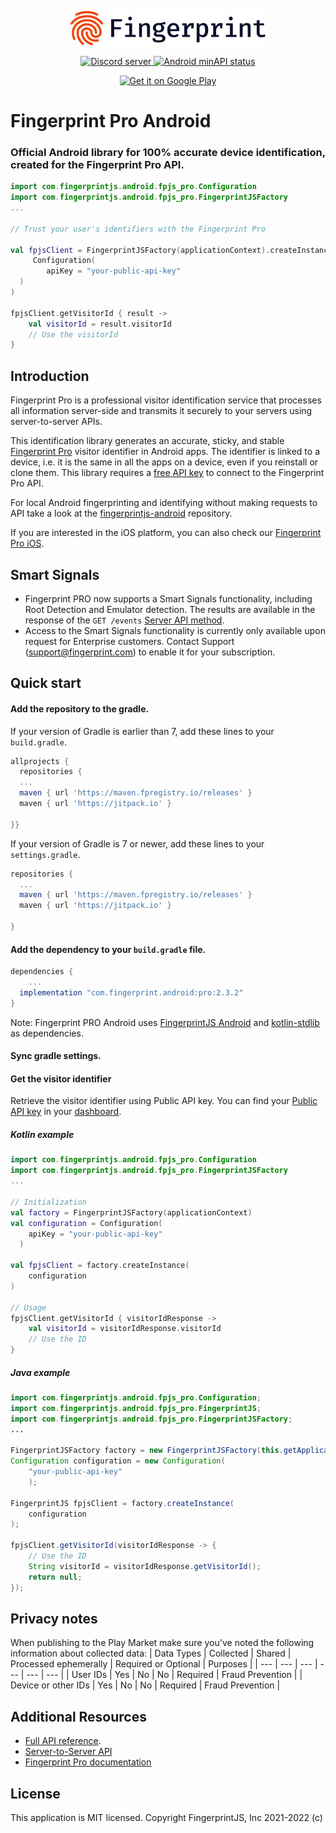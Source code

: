 <p align="center">
    <picture>
      <source media="(prefers-color-scheme: dark)" srcset="res/logo_light.svg" />
      <source media="(prefers-color-scheme: light)" srcset="res/logo_dark.svg" />
      <img src="res/logo_dark.svg" alt="Fingerprint logo" width="312px" />
    </picture>
</p>
<p align="center">
  <a href="https://discord.gg/39EpE2neBg">
    <img src="https://img.shields.io/discord/852099967190433792?style=logo&label=Discord&logo=Discord&logoColor=white" alt="Discord server">
  </a>
    <a href="https://android-arsenal.com/api?level=21">
    <img src="https://img.shields.io/badge/API-21%2B-brightgreen.svg" alt="Android minAPI status">
  </a>
</p>

<p align="center">
 	<a href='https://play.google.com/store/apps/details?id=com.fingerprintjs.android.fpjs_pro_demo'>
 		<img alt='Get it on Google Play' src='https://play.google.com/intl/en_us/badges/static/images/badges/en_badge_web_generic.png' width="240px"/>
 	</a>
 </p>

# Fingerprint Pro Android
### Official Android library for 100% accurate device identification, created for the Fingerprint Pro API.

```kotlin
import com.fingerprintjs.android.fpjs_pro.Configuration
import com.fingerprintjs.android.fpjs_pro.FingerprintJSFactory
...

// Trust your user's identifiers with the Fingerprint Pro

val fpjsClient = FingerprintJSFactory(applicationContext).createInstance(
     Configuration(
        apiKey = "your-public-api-key"
  )
)

fpjsClient.getVisitorId { result ->
    val visitorId = result.visitorId
    // Use the visitorId
}
```

## Introduction

Fingerprint Pro is a professional visitor identification service that processes all information server-side and transmits it securely to your servers using server-to-server APIs.

This identification library generates an accurate, sticky, and stable [Fingerprint Pro](https://fingerprint.com/) visitor identifier in Android apps. The identifier is linked to a device, i.e. it is the same in all the apps on a device, even if you reinstall or clone them. This library requires a [free API key](https://dashboard.fingerprintjs.com/signup) to connect to the Fingerprint Pro API.

For local Android fingerprinting and identifying without making requests to API take a look at the [fingerprintjs-android](https://github.com/fingerprintjs/fingerprintjs-android) repository.

If you are interested in the iOS platform, you can also check our [Fingerprint Pro iOS](https://github.com/fingerprintjs/fingerprintjs-pro-ios).

## Smart Signals

- Fingerprint PRO now supports a Smart Signals functionality, including Root Detection and Emulator detection. The results are available in the response of the `GET /events` [Server API method](https://dev.fingerprint.com/docs/native-android-integration#smart-signals).
- Access to the Smart Signals functionality is currently only available upon request for Enterprise customers. Contact Support ([support@fingerprint.com](mailto:support@fingerprint.com)) to enable it for your subscription.

## Quick start

#### Add the repository to the gradle.

If your version of Gradle is earlier than 7, add these lines to your `build.gradle`.


```gradle
allprojects {	
  repositories {
  ...
  maven { url 'https://maven.fpregistry.io/releases' }	
  maven { url 'https://jitpack.io' }	

}}
```

If your version of Gradle is 7 or newer, add these lines to your `settings.gradle`.
```gradle
repositories {
  ...
  maven { url 'https://maven.fpregistry.io/releases' }	
  maven { url 'https://jitpack.io' }	

}
```
#### Add the dependency to your `build.gradle` file.

```gradle
dependencies {
    ...
  implementation "com.fingerprint.android:pro:2.3.2"
}
```

Note: Fingerprint PRO Android uses [FingerprintJS Android](https://github.com/fingerprintjs/fingerprintjs-android) and [kotlin-stdlib](https://kotlinlang.org/api/latest/jvm/stdlib/) as dependencies.

#### Sync gradle settings.


#### Get the visitor identifier

Retrieve the visitor identifier using Public API key. You can find your [Public API key](https://dev.fingerprint.com/docs) in your [dashboard](https://dashboard.fingerprint.com/subscriptions/).

##### Kotlin example
```kotlin
import com.fingerprintjs.android.fpjs_pro.Configuration
import com.fingerprintjs.android.fpjs_pro.FingerprintJSFactory
...

// Initialization
val factory = FingerprintJSFactory(applicationContext)
val configuration = Configuration(
    apiKey = "your-public-api-key"
  )
 
val fpjsClient = factory.createInstance(
    configuration
)

// Usage
fpjsClient.getVisitorId { visitorIdResponse ->
    val visitorId = visitorIdResponse.visitorId
    // Use the ID
}

```
##### Java example

```java
import com.fingerprintjs.android.fpjs_pro.Configuration;
import com.fingerprintjs.android.fpjs_pro.FingerprintJS;
import com.fingerprintjs.android.fpjs_pro.FingerprintJSFactory;
...

FingerprintJSFactory factory = new FingerprintJSFactory(this.getApplicationContext());
Configuration configuration = new Configuration(
    "your-public-api-key"
    );

FingerprintJS fpjsClient = factory.createInstance(
    configuration
);

fpjsClient.getVisitorId(visitorIdResponse -> {
    // Use the ID
    String visitorId = visitorIdResponse.getVisitorId();
    return null;
});
```

## Privacy notes

When publishing to the Play Market make sure you've noted the following information about collected data:
| Data Types | Collected | Shared | Processed ephemerally | Required or Optional | Purposes |
| --- | --- | --- | --- | --- | --- |
| User IDs | Yes | No | No | Required | Fraud Prevention |
| Device or other IDs | Yes | No | No | Required | Fraud Prevention |


## Additional Resources
- [Full API reference](docs/client_api.md).
- [Server-to-Server API](https://dev.fingerprint.com/docs/server-api)
- [Fingerprint Pro documentation](https://dev.fingerprint.com/docs)

## License
This application is MIT licensed. Copyright FingerprintJS, Inc 2021-2022 (c)
